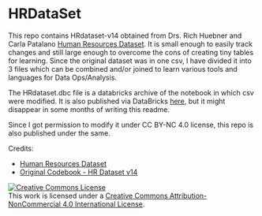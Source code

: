 # HRDataSet

This repo contains HRdataset-v14 obtained from Drs. Rich Huebner and Carla Patalano [Human Resources Dataset](https://www.kaggle.com/rhuebner/human-resources-data-set). It is small enough to easily track changes and still large enough to overcome the cons of creating tiny tables for learning. Since the original dataset was in one csv, I have divided it into 3 files which can be combined and/or joined to learn various tools and languages for Data Ops/Analysis.

The HRdataset.dbc file is a databricks archive of the notebook in which csv were modified. It is also published via DataBricks [here](https://databricks-prod-cloudfront.cloud.databricks.com/public/4027ec902e239c93eaaa8714f173bcfc/8551209553411057/2027291136960588/3562510147912509/latest.html), but it might disappear in some months of writing this readme.

Since I got permission to modify it under CC BY-NC 4.0 license, this repo is also published under the same.

Credits:
 - [Human Resources Dataset](https://www.kaggle.com/rhuebner/human-resources-data-set)
 - [Original Codebook - HR Dataset v14](https://rpubs.com/rhuebner/hrd_cb_v14)
  
 <a rel="license" href="http://creativecommons.org/licenses/by-nc/4.0/"><img alt="Creative Commons License" style="border-width:0" src="https://i.creativecommons.org/l/by-nc/4.0/88x31.png" /></a><br />This work is licensed under a <a rel="license" href="http://creativecommons.org/licenses/by-nc/4.0/">Creative Commons Attribution-NonCommercial 4.0 International License</a>.

